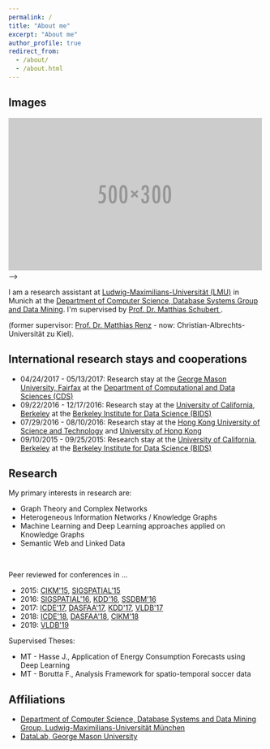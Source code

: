 ```yaml
---
permalink: /
title: "About me"
excerpt: "About me"
author_profile: true
redirect_from: 
  - /about/
  - /about.html
---
```


<!--This is the front page of your Github pages website! This repository was forked from the [Minimal Mistakes Jekyll Theme](https://mmistakes.github.io/minimal-mistakes/) by Michael Rose. 

<!-- You can use all kinds of markdown here. See [the guide](/markdown/). -->

## Images
![alt text](/images/500x300.png "Logo Title Text 1")-->

I am a research assistant at <a href="http://www.uni-muenchen.de">Ludwig-Maximilians-Universit&auml;t (LMU)</a> in Munich at the <a href="http://www.dbs.ifi.lmu.de/cms/Hauptseite">Department of Computer Science, Database Systems Group and Data Mining</a>.
I'm supervised by <a href="http://www.dbs.ifi.lmu.de/cms/personen/professoren/schubert/index.html">Prof. Dr. Matthias Schubert </a>.

(former supervisor: <a href="https://www.ai.informatik.uni-kiel.de/ai/team/prof-dr-matthias-renz">Prof. Dr. Matthias Renz</a> - now: Christian-Albrechts-Universität zu Kiel). 

## International research stays and cooperations
<ul>
<li>04/24/2017 - 05/13/2017: Research stay at the <a href="https://www2.gmu.edu">George Mason University, Fairfax</a> at the <a href="https://cos.gmu.edu/cds/">Department of Computational and Data Sciences (CDS)</a> </li>
<li>09/22/2016 - 12/17/2016: Research stay at the <a href="http://www.berkeley.edu">University of California, Berkeley</a> at the <a href="https://bids.berkeley.edu">Berkeley Institute for Data Science (BIDS)</a> </li>
<li>07/29/2016 - 08/10/2016: Research stay at the <a href="http://www.ust.hk">Hong Kong University of Science and Technology</a> and <a href="http://www.hku.hk">University of Hong Kong</a></li>
<li>09/10/2015 - 09/25/2015: Research stay at the <a href="http://www.berkeley.edu">University of California, Berkeley</a> at the <a href="https://bids.berkeley.edu">Berkeley Institute for Data Science (BIDS)</a> </li>
</ul>


## Research 
My primary interests in research are: 
<ul>
<li>Graph Theory and Complex Networks</li>
<!--<li>Graph clustering applications and methods</li>-->
<!--<li>Online Optimization</li>-->
<!--<li>Graph Databases/Mining/Exploration</li>-->
<!--<li>Graph Exploration</li>-->
<!--<li>Graph Databases</li>-->
<!--<li>Stream Processing</li>-->
<!--<li>Modeling and Querying Uncertain Spatio-Temporal Data</li>-->
<!--<li>Probabilistic Query Processing and Similarity Search in Uncertain Data</li>-->
<!--<li>Uncertain Sensor Networks</li>-->
<li>Heterogeneous Information Networks / Knowledge Graphs</li>
<!--<li>Uncertain Data Stream Processing</li>-->
<li>Machine Learning and Deep Learning approaches applied on Knowledge Graphs</li>
<li>Semantic Web and Linked Data</li>
</ul>
<br/>


Peer reviewed for conferences in ...
<ul>
<li>2015: <a href="http://www.cikm-2015.org">CIKM'15</a>, <a href="http://sigspatial2015.sigspatial.org">SIGSPATIAL'15</a></li>
<li>2016: <a href="http://sigspatial2016.sigspatial.org">SIGSPATIAL'16</a>, <a href="http://www.kdd.org/kdd2016/">KDD'16</a>, <a href="http://ssdbm2016.org">SSDBM'16</a></li>
<li>2017: <a href="http://icde2017.sdsc.edu">ICDE'17</a>, <a href="http://ada.suda.edu.cn/dasfaa2017/">DASFAA'17</a>, <a href="http://www.kdd.org/kdd2017/">KDD'17</a>, <a href="http://www.vldb.org/2017/">VLDB'17</a></li>
<li>2018: <a href="https://icde2018.org">ICDE'18</a>, <a href="http://www.ict.griffith.edu.au/conferences/dasfaa2018/">DASFAA'18</a>, <a href="http://www.cikm2018.units.it/">CIKM'18</a></li>
<li>2019: <a href="http://vldb.org/2019/">VLDB'19</a></li>
</ul>

Supervised Theses:
<ul>
<li>MT - Hasse J., Application of Energy Consumption Forecasts using Deep Learning</li>
<li>MT - Borutta F., Analysis Framework for spatio-temporal soccer data</li>
</ul>

## Affiliations
<ul>
<li><a href="http://www.dbs.ifi.lmu.de/cms/Hauptseite">Department of Computer Science, Database Systems and Data Mining Group, Ludwig-Maximilians-Universit&auml;t M&uuml;nchen</a></li>
<!--<li><a href="http://dsl.ifi.lmu.de/data-science-lab">Data Science Lab, Ludwig-Maximilians-Universit&auml;t M&uuml;nchen</a></li>-->
<li><a href="http://datalab.gmu.edu">DataLab, George Mason University</a></li>
</ul>
